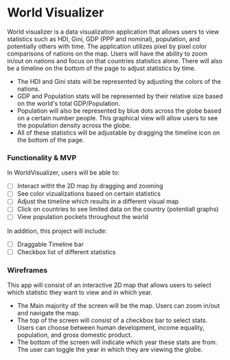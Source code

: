 # World Visualizer
World visualizer is a data visualization application that allows users to view statistics such as HDI, Gini, GDP (PPP and nominal), population, and potentially others with time. The application utilizes pixel by pixel color comparisons of nations on the map. Users will have the ability to zoom in/out on nations and focus on that countries statistics alone. There will also be a timeline on the bottom of the page to adjust statistics by time.

* The HDI and Gini stats will be represented by adjusting the colors of the nations.
* GDP and Population stats will be represented by their relative size based on the world's total GDP/Population.
* Population will also be represented by blue dots across the globe based on a certain number people. This graphical view will allow users to see the population density across the globe.
* All of these statistics will be adjustable by dragging the timeline icon on the bottom of the page.

### Functionality & MVP  

In WorldVisualizer, users will be able to:

- [ ] Interact witht the 2D map by dragging and zooming
- [ ] See color vizualizations based on certain statistics
- [ ] Adjust the timeline which results in a different visual map
- [ ] Click on countries to see limited data on the country (potentiall graphs)
- [ ] View population pockets throughout the world

In addition, this project will include:

- [ ] Draggable Timeline bar
- [ ] Checkbox list of different statistics

### Wireframes
This app will consist of an interactive 2D map that allows users to select which statistic they want to view and in which year. 
* The Main majority of the screen will be the map. Users can zoom in/out and navigate the map.
* The top of the screen will consist of a checkbox bar to select stats. Users can choose between human development, income equality, population, and gross domestic product.
* The bottom of the screen will indicate which year these stats are from. The user can toggle the year in which they are viewing the globe.
